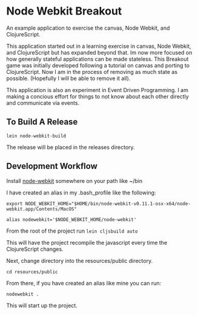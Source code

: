 # Node Webkit Breakout

An example application to exercise the canvas, Node Webkit, and ClojureScript.

This application started out in a learning exercise in canvas, Node Webkit,
and ClojureScript but has expanded beyond that.  Im now more focused on how
generally stateful applications can be made stateless.  This Breakout game
was initially developed following a tutorial on canvas and porting to ClojureScript.
Now I am in the process of removing as much state as possible.  (Hopefully I
will be able to remove it all).

This application is also an experiment in Event Driven Programming.  I am making
a concious effort for things to not know about each other directly and communicate
via events.

## To Build A Release

`lein node-webkit-build`

The release will be placed in the releases directory.

## Development Workflow

Install [node-webkit](https://github.com/rogerwang/node-webkit)
somewhere on your path like ~/bin


I have created an alias in my .bash_profile like the following:

`export NODE_WEBKIT_HOME="$HOME/bin/node-webkit-v0.11.1-osx-x64/node-webkit.app/Contents/MacOS"`

`alias nodewebkit='$NODE_WEBKIT_HOME/node-webkit'`

From the root of the project run `lein cljsbuild auto`

This will have the project recompile the javascript every time 
the ClojureScript changes.

Next, change directory into the resources/public directory.

`cd resources/public`

From there, if you have created an alias like mine you can run:

`nodewebkit .`


This will start up the project.


